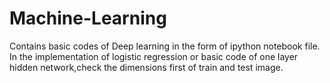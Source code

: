 # Machine-Learning
Contains basic codes of Deep learning in the form of  ipython notebook file.
In the implementation of logistic regression or basic code of one layer hidden network,check the dimensions first of train and test image. 
